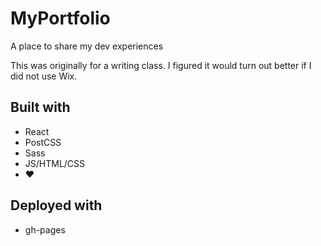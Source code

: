 # MyPortfolio
A place to share my dev experiences

This was originally for a writing class. I figured it would turn out better if I did not use Wix.

## Built with
- React
- PostCSS
- Sass
- JS/HTML/CSS
- ❤️

## Deployed with
- gh-pages
